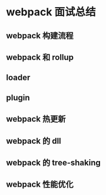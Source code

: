 # webpack 面试总结

## webpack 构建流程

## webpack 和 rollup

## loader

## plugin

## webpack 热更新

## webpack 的 dll

## webpack 的 tree-shaking

## webpack 性能优化
